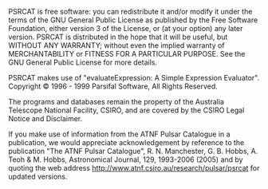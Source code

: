 PSRCAT is free software: you can redistribute it and/or modify it under the terms of the GNU General Public License as published by the Free Software Foundation, either version 3 of the License, or (at your option) any later version. PSRCAT is distributed in the hope that it will be useful, but WITHOUT ANY WARRANTY; without even the implied warranty of MERCHANTABILITY or FITNESS FOR A PARTICULAR PURPOSE. See the GNU General Public License for more details.

PSRCAT makes use of "evaluateExpression: A Simple Expression Evaluator". Copyright © 1996 - 1999 Parsifal Software, All Rights Reserved.

The programs and databases remain the property of the Australia Telescope National Facility, CSIRO, and are covered by the CSIRO Legal Notice and Disclaimer.

If you make use of information from the ATNF Pulsar Catalogue in a publication, we would appreciate acknowledgement by reference to the publication "The ATNF Pulsar Catalogue", R. N. Manchester, G. B. Hobbs, A. Teoh & M. Hobbs, Astronomical Journal, 129, 1993-2006 (2005) and by quoting the web address http://www.atnf.csiro.au/research/pulsar/psrcat for updated versions.